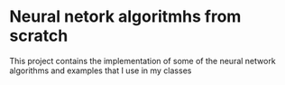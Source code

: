 # Neural netork algoritmhs from scratch
This project contains the implementation of some of the neural network algorithms and examples that I use in my classes 
